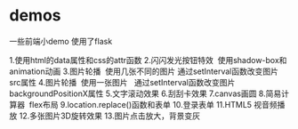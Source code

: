 # demos
一些前端小demo  使用了flask

1.使用html的data属性和css的attr函数
2.闪闪发光按钮特效  使用shadow-box和animation动画
3.图片轮播  使用几张不同的图片 通过setInterval函数改变图片src属性
4.图片轮播  使用一张图片   通过setInterval函数改变图片backgroundPositionX属性
5.文字滚动效果
6.刮刮卡效果
7.canvas画圆
8.简易计算器  flex布局
9.location.replace()函数和表单
10.登录表单
11.HTML5 视音频播放
12.多张图片3D旋转效果
13.图片点击放大，背景变灰
